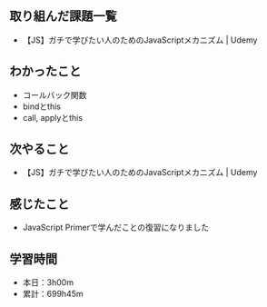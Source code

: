 ## 取り組んだ課題一覧
- 【JS】ガチで学びたい人のためのJavaScriptメカニズム | Udemy
## わかったこと
- コールバック関数
- bindとthis
- call, applyとthis
## 次やること
- 【JS】ガチで学びたい人のためのJavaScriptメカニズム | Udemy
## 感じたこと
- JavaScript Primerで学んだことの復習になりました
## 学習時間
- 本日：3h00m
- 累計：699h45m

